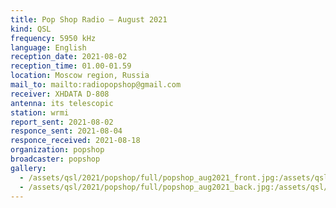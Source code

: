 ```yaml
---
title: Pop Shop Radio — August 2021
kind: QSL
frequency: 5950 kHz
language: English
reception_date: 2021-08-02
reception_time: 01.00-01.59
location: Moscow region, Russia
mail_to: mailto:radiopopshop@gmail.com
receiver: XHDATA D-808
antenna: its telescopic
station: wrmi
report_sent: 2021-08-02
responce_sent: 2021-08-04
responce_received: 2021-08-18
organization: popshop
broadcaster: popshop
gallery:
  - /assets/qsl/2021/popshop/full/popshop_aug2021_front.jpg:/assets/qsl/2021/popshop/small/popshop_aug2021_front.jpg
  - /assets/qsl/2021/popshop/full/popshop_aug2021_back.jpg:/assets/qsl/2021/popshop/small/popshop_aug2021_back.jpg
---
```

